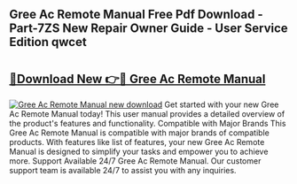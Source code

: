 ## Gree Ac Remote Manual Free Pdf Download - Part-7ZS New Repair Owner Guide - User Service Edition qwcet

# <h2><a href="http://bc12058.oget.top/?id=Gree+Ac+Remote+Manual">🔗Download New 👉🔴 Gree Ac Remote Manual</a></h2>

[![Gree Ac Remote Manual new download](https://i.imgur.com/5g1atiW.png)](http://bc12058.oget.top/?id=Gree+Ac+Remote+Manual)
Get started with your new Gree Ac Remote Manual today! This user manual provides a detailed overview of the product's features and functionality. Compatible with Major Brands This Gree Ac Remote Manual is compatible with major brands of compatible products. With features like list of features, your new Gree Ac Remote Manual is designed to simplify your tasks and empower you to achieve more. Support Available 24/7 Gree Ac Remote Manual. Our customer support team is available 24/7 to assist you with any inquiries.
